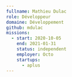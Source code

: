 ```yaml
---
fullname: Mathieu Dulac
role: Développeur
domaine: Développement
github: mdulac
missions:
  - start: 2020-10-05
    end: 2021-01-31
    status: independent
    employer: Octo
    startups:
      - aplus
---
```

